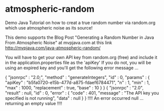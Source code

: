 # atmospheric-random
Demo Java Tutorial on how to creat a true random number via random.org which use atmospheric noise as its source!

This demo supports the Blog Post "Generating a Random Number in Java From Atmospheric Noise" at mvpjava.com at this link http://mvpjava.com/java-atmospheric-random/

You will have to get your own API key from random.org (free) and include it in the application.properties file as the 'apiKey'
If you do not, you will be using an expired key and you'll get the following error message ...

{
  "jsonrpc" : "2.0;",
  "method" : "generateIntegers",
  "id" : 0,
  "params" : {
    "apiKey" : "b5fa0720-e15b-477d-a875-fdaef6784471",
    "n" : 1,
    "min" : 1,
    "max" : 1000,
    "replacement" : true,
    "base" : 10
  }
}
{
  "jsonrpc" : "2.0",
  "result" : null,
  "id" : 0,
  "error" : {
    "code" : 401,
    "message" : "The API key you specified is not running",
    "data" : null
  }
}
!!!! An error occurred null ... returning an empty value !!!!
